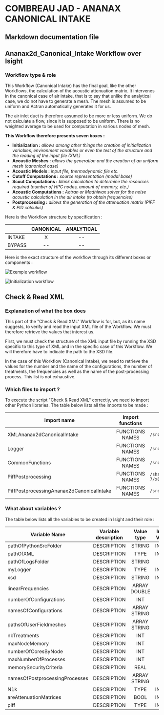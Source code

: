 # COMBREAU JAD - ANANAX CANONICAL INTAKE
## Markdown documentation file

## Ananax2d_Canonical_Intake Workflow over Isight

### Workflow type & role

This Workflow (Canonical Intake) has the final goal, like the other Workflows, the calculation of the acoustic attenuation matrix.
It intervenes in the canonical case of air intake, that is to say that unlike the analytical case, we do not have to generate a mesh. The mesh is assumed to be uniform and Actran automatically generates it for us.

The air inlet duct is therefore assumed to be more or less uniform. We do not calculate a flow, since it is supposed to be uniform. There is no weighted average to be used for computation in various nodes of mesh.

__This Workflow therefore presents seven boxes :__

- __Initialization :__ *allows among other things the creation of initialization variables, environment variables or even the test of the structure and the reading of the input file (XML)*
- __Acoustic Meshes :__ *allows the generation and the creation of an uniform mesh (canonical case)*
- __Acoustic Models :__ *input file, thermodynamic file etc.*
- __Cutoff Computations :__ *source representation (modal base)*
- __Scout Computations :__ *blank calculation to determine the resources required (number of HPC nodes, amount of memory, etc.)*
- __Acoustic Computations :__ *Actran or Madhiwax solver for the noise acoustic calculation in the air intake (to obtain frequencies)*
- __Postprocessing :__ *allows the generation of the attenuation matrix (PIFF & PID calculus)*

Here is the Workflow structure by specification :

| | CANONICAL | ANALYTICAL |
|-----------|:-----------:|:-----------:|
|INTAKE | X | -- |
|BYPASS | -- | -- |

Here is the exact structure of the workflow through its different boxes or components :

![Exemple workflow](https://user-images.githubusercontent.com/45098441/72247568-6e2e2900-35f5-11ea-850a-23eac41aa2e9.jpeg)

![Initialization workflow](https://user-images.githubusercontent.com/45098441/72248105-a5e9a080-35f6-11ea-850c-05bc6fa3f0a3.jpeg)

## Check & Read XML

### Explanation of what the box does

This part of the "Check & Read XML" Workflow is for, but, as its name suggests, to verify and read the input XML file of the Workflow. We must therefore retrieve the values that interest us.

First, we must check the structure of the XML input file by running the XSD specific to this type of XML and in the specific case of this Workflow. We will therefore have to indicate the path to the XSD file.

In the case of this Workflow (Canonical Intake), we need to retrieve the values ​​for the number and the name of the configurations, the number of treatments, the frequencies as well as the name of the post-processing process. This list is not exhaustive.

### Which files to import ?

To execute the script "Check & Read XML" correctly, we need to import other Python libraries.
The table below lists all the imports to be made :

| Import name | Import functions | Import location |
| ------ | :------: | ------ |
| XMLAnanax2dCanonicalIntake | FUNCTIONS NAMES | `/src_wf/python/api/ductnoise/fannoise/ananax/ananax2d_canonical_intake` |
| Logger | FUNCTIONS NAMES | `/src_wf/python/workflows/common` |
| CommonFunctions | FUNCTIONS NAMES | `/src_wf/python/workflows/common` |
| PiffPostprocessing | FUNCTIONS NAMES | `/share/giseh_fr0_devel/ananax/v2020r1/RedHatEL-7/x86_64/src_wf/python/workflows/ductnoise/common/postprocessing` |
| PiffPostprocessingAnanax2dCanonicalIntake | FUNCTIONS NAMES | `/src_wf/python/workflows/ductnoise/fannoise/ananax/ananax2d_canonical_intake` |

### What about variables ?

The table below lists all the variables to be created in Isight and their role :

| Variable Name | Variable description | Value type | Input Value | Output Value |
| ------ | :------------: | :------: | :------: |  :------: |
| pathOfPythonSrcFolder | DESCRIPTION | STRING | INPUT | OUTPUT |
| pathOfXML | DESCRIPTION | TYPE | INPUT | OUTPUT |
| pathOfLogsFolder | DESCRIPTION | STRING | - | OUTPUT |
| myLogger | DESCRIPTION | TYPE | INPUT | OUTPUT |
| xsd | DESCRIPTION | STRING | INPUT | OUTPUT |
| linearFrequencies | DESCRIPTION | ARRAY DOUBLE | 0 | OUTPUT |
| numberOfConfigurations | DESCRIPTION | INT | 0 | OUTPUT |
| namesOfConfigurations | DESCRIPTION | ARRAY STRING | 0 | OUTPUT |
| pathsOfUserFieldmeshes | DESCRIPTION | ARRAY STRING | 0 | OUTPUT |
| nbTreatments | DESCRIPTION | INT | 0 | OUTPUT |
| maxNodeMemory | DESCRIPTION | INT | 12 | OUTPUT |
| numberOfCoresByNode | DESCRIPTION | INT | 8 | OUTPUT |
| maxNumberOfProcesses | DESCRIPTION | INT | 0 | OUTPUT |
| memorySecurityCriteria | DESCRIPTION | REAL | 0.0 | OUTPUT |
| namesOfPostprocessingProcesses | DESCRIPTION | ARRAY STRING | 0 | OUTPUT |
| N1k | DESCRIPTION | TYPE | INPUT | OUTPUT |
| areAttenuationMatrices | DESCRIPTION | BOOL | INPUT | OUTPUT |
| piff | DESCRIPTION | TYPE | INPUT | OUTPUT |



